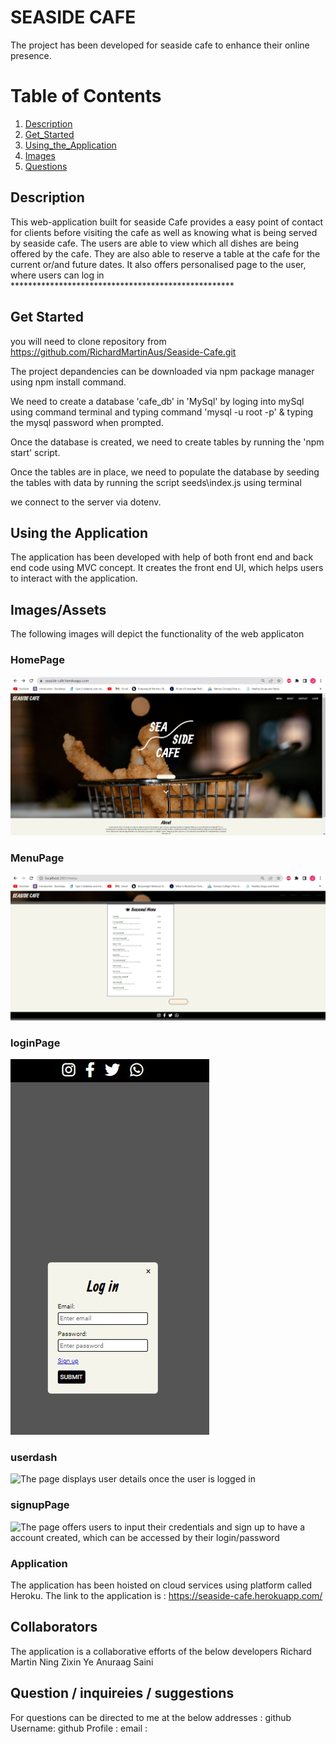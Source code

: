 # SEASIDE CAFE
The project has been developed for seaside cafe to enhance their online presence.

# Table of Contents
1. [Description](#Description)
2. [Get_Started](#Get_Started)
3. [Using_the_Application](#Using_the_Application)
4. [Images](#Images)
5. [Questions](#Questions)

## Description 
This web-application built for seaside Cafe provides a easy point of contact for clients before visiting the cafe as well as knowing what is being served by seaside cafe. The users are able to view which all dishes are being offered by the cafe. They are also able to reserve a table at the cafe for the current or/and future dates. It also offers personalised page to the user, where users can log in ***************************************************


## Get Started
you will need to clone repository from https://github.com/RichardMartinAus/Seaside-Cafe.git

The project depandencies can be downloaded via npm package manager using npm install command.

We need to create a database 'cafe_db' in 'MySql' by loging into mySql using command terminal and typing command 'mysql -u root -p' & typing the mysql password when prompted.

Once the database is created, we need to create tables by running the 'npm start' script.

Once the tables are in place, we need to populate the database by seeding the tables with data by running the script seeds\index.js using terminal

we connect to the server via dotenv.

## Using the Application
The application has been developed with help of both front end and back end code using MVC concept. It creates the front end UI, which helps users to interact with the application.


## Images/Assets
The following images will depict the functionality of the web applicaton

### HomePage
![The homepage displays link to menu page, login page, booking page](./public/images/01_mainpage.jpg)

### MenuPage
![The menupage displays the dishes that the cafe is offering, the records are being pulled in from a database](./public/images/02_menupage.jpg)

###  loginPage
![The page displays placeholder for the users to put in their username and password to that they can be validated and have access to userdash board](./public/images/03_loginpage.jpg)

###  userdash
![The page displays user details once the user is logged in](./public/Images)

###  signupPage
![The page offers users to input their credentials and sign up to have a account created, which can be accessed by their login/password](./Images)


### Application  
The application has been hoisted on cloud services using platform called Heroku. The link to the application is : https://seaside-cafe.herokuapp.com/

## Collaborators
The application is a collaborative efforts of the below developers
Richard Martin 
Ning
Zixin Ye
Anuraag Saini

## Question / inquireies / suggestions 
For questions can be directed to me at the below addresses :
github Username: 
github Profile : 
email : 
